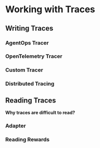 # Working with Traces

## Writing Traces

### AgentOps Tracer

### OpenTelemetry Tracer

### Custom Tracer

### Distributed Tracing

## Reading Traces

**Why traces are difficult to read?**

### Adapter

### Reading Rewards
